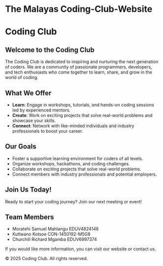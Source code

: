 # The Malayas Coding-Club-Website
# Coding Club

## Welcome to the Coding Club
The Coding Club is dedicated to inspiring and nurturing the next generation of coders. We are a community of passionate programmers, developers, and tech enthusiasts who come together to learn, share, and grow in the world of coding.

## What We Offer
- **Learn**: Engage in workshops, tutorials, and hands-on coding sessions led by experienced mentors.
- **Create**: Work on exciting projects that solve real-world problems and showcase your skills.
- **Connect**: Network with like-minded individuals and industry professionals to boost your career.

## Our Goals
- Foster a supportive learning environment for coders of all levels.
- Organize workshops, hackathons, and coding challenges.
- Collaborate on exciting projects that solve real-world problems.
- Connect members with industry professionals and potential employers.

## Join Us Today!
Ready to start your coding journey? Join our next meeting or event!

## Team Members
- Moratehi Samuel Mahlangu EDUV4824148
- Kutlwano Kotsoe CON-1450192-M5G8
- Churchill Richard Mgamba EDUV6997374


If you would like more information, you can visit our website or contact us.

&copy; 2025 Coding Club. All rights reserved.
